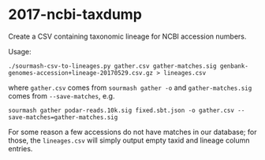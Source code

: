 # 2017-ncbi-taxdump

Create a CSV containing taxonomic lineage for NCBI accession numbers.

Usage:
```
./sourmash-csv-to-lineages.py gather.csv gather-matches.sig genbank-genomes-accession+lineage-20170529.csv.gz > lineages.csv
```

where `gather.csv` comes from `sourmash gather -o` and `gather-matches.sig`
comes from `--save-matches`, e.g.

```
sourmash gather podar-reads.10k.sig fixed.sbt.json -o gather.csv --save-matches=gather-matches.sig
```

For some reason a few accessions do not have matches in our database; for those,
the `lineages.csv` will simply output empty taxid and lineage column entries.
